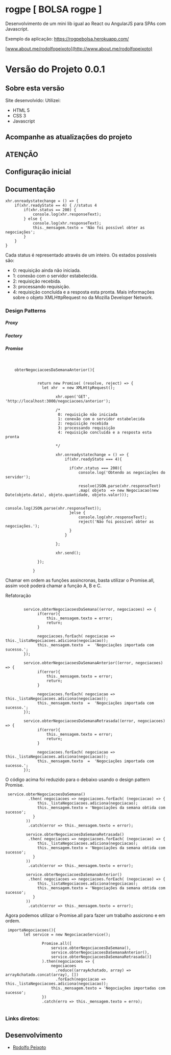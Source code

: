 # rogpe [ BOLSA rogpe ]

Desenvolvimento de um mini lib igual ao React ou AngularJS para SPAs com Javascript.

Exemplo da aplicação: https://rogpebolsa.herokuapp.com/

[www.about.me/rodolfopeixoto](http://www.about.me/rodolfopeixoto) 

Versão do Projeto 0.0.1
================

Sobre esta versão
---------------------
Site desenvolvido:
Utilizei: 
 - HTML 5
 - CSS 3
 - Javascript

Acompanhe as atualizações do projeto
---------------------



ATENÇÃO
---------------------



Configuração inicial
---------------------


Documentação
----------------------

```
xhr.onreadystatechange = () => {
    if(xhr.readyState == 4) { //status 4
        if(xhr.status == 200) {
            console.log(xhr.responseText);
        } else {
            console.log(xhr.responseText);
            this._mensagem.texto = 'Não foi possível obter as negociações';
        }
    }
}

```
Cada status é representado através de um inteiro. Os estados possíveis são:

* 0: requisição ainda não iniciada.
* 1: conexão com o servidor estabelecida.
* 2: requisição recebida.
* 3: processando requisição.
* 4: requisição concluída e a resposta esta pronta.
Mais informações sobre o objeto XMLHttpRequest no da Mozilla Developer Network.


### Design Patterns

##### Proxy

##### Factory


##### Promise

```


    obterNegociacoesDaSemanaAnterior(){


              return new Promise( (resolve, reject) => {
                let xhr  = new XMLHttpRequest();
                
                      xhr.open('GET', 'http://localhost:3000/negociacoes/anterior');
                
                      /* 
                       0: requisição não iniciada
                       1: conexão com o servidor estabelecida
                       2: requisição recebida
                       3: processando requisição
                       4: requisição concluída e a resposta esta pronta
                      
                      */
                    
                      xhr.onreadystatechange = () => {
                          if(xhr.readyState === 4){ 
                
                            if(xhr.status === 200){
                                console.log('Obtendo as negociações do servidor'); 
                
                                resolve(JSON.parse(xhr.responseText)
                                .map( objeto  => new Negociacao(new Date(objeto.data), objeto.quantidade, objeto.valor))); 
                
                                console.log(JSON.parse(xhr.responseText));
                            }else {
                                console.log(xhr.responseText);
                                reject('Não foi possível obter as negociações.');
                            }
                          }
                        
                      };
                
                      xhr.send();
                
              });
        
            }

```

Chamar em ordem as funções assincronas, basta utilizar o Promise.all, assim você poderá chamar a função A, B e C.

Refatoração

```

        service.obterNegociacoesDaSemana((error, negociacoes) => {
              if(error){
                  this._mensagem.texto = error;
                  return;
              }

              negociacoes.forEach( negociacao => this._listaNegociacoes.adiciona(negociacao));
              this._mensagem.texto  =  'Negociações importada com sucesso.';
        });

        service.obterNegociacoesDaSemanaAnterior((error, negociacoes) => {
              if(error){
                  this._mensagem.texto = error;
                  return;
              }

              negociacoes.forEach( negociacao => this._listaNegociacoes.adiciona(negociacao));
              this._mensagem.texto  =  'Negociações importada com sucesso.';
        });

        service.obterNegociacoesDaSemanaRetrasada((error, negociacoes) => {
              if(error){
                  this._mensagem.texto = error;
                  return;
              }

              negociacoes.forEach( negociacao => this._listaNegociacoes.adiciona(negociacao));
              this._mensagem.texto  =  'Negociações importada com sucesso.';
        });

```
O código acima foi reduzido para o debaixo usando o design pattern Promise.

```
 service.obterNegociacoesDaSemana()
          .then( negociacoes => negociacoes.forEach( (negociacao) => { 
              this._listaNegociacoes.adiciona(negociacao);
              this._mensagem.texto = 'Negociações da semana obtida com sucesso';
            }
         ))
          .catch(error => this._mensagem.texto = error);

         service.obterNegociacoesDaSemanaRetrasada()
          .then( negociacoes => negociacoes.forEach( (negociacao) => { 
              this._listaNegociacoes.adiciona(negociacao);
              this._mensagem.texto = 'Negociações da semana obtida com sucesso';
            }
         ))
          .catch(error => this._mensagem.texto = error);

         service.obterNegociacoesDaSemanaAnterior()
          .then( negociacoes => negociacoes.forEach( (negociacao) => { 
              this._listaNegociacoes.adiciona(negociacao);
              this._mensagem.texto = 'Negociações da semana obtida com sucesso';
            }
         ))
          .catch(error => this._mensagem.texto = error);
```

Agora podemos utilizar o Promise.all para fazer um trabalho assicrono e em ordem.

```
 importaNegociacoes(){
        let service = new NegociacaoService(); 

                Promise.all([
                    service.obterNegociacoesDaSemana(),
                    service.obterNegociacoesDaSemanaAnterior(),
                    service.obterNegociacoesDaSemanaRetrasada()]
                ).then(negociacoes => {
                    negociacoes
                      .reduce((arrayAchatado, array) => arrayAchatado.concat(array), [])
                      .forEach(negociacao => this._listaNegociacoes.adiciona(negociacao));
                    this._mensagem.texto = 'Negociações importadas com sucesso';
                })
                .catch(erro => this._mensagem.texto = erro);
    
```

### Links diretos:


Desenvolvimento
---------------------
-   [Rodolfo Peixoto](http://www.rogpe.me)